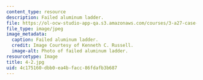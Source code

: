 ```yaml
---
content_type: resource
description: Failed aluminum ladder.
file: https://ol-ocw-studio-app-qa.s3.amazonaws.com/courses/3-a27-case-studies-in-forensic-metallurgy-fall-2007/4c175160dbb0ea4bfacc86fdafb3b687_4-2.jpg
file_type: image/jpeg
image_metadata:
  caption: Failed aluminum ladder.
  credit: Image Courtesy of Kenneth C. Russell.
  image-alt: Photo of failed aluminum ladder.
resourcetype: Image
title: 4-2.jpg
uid: 4c175160-dbb0-ea4b-facc-86fdafb3b687
---
```

